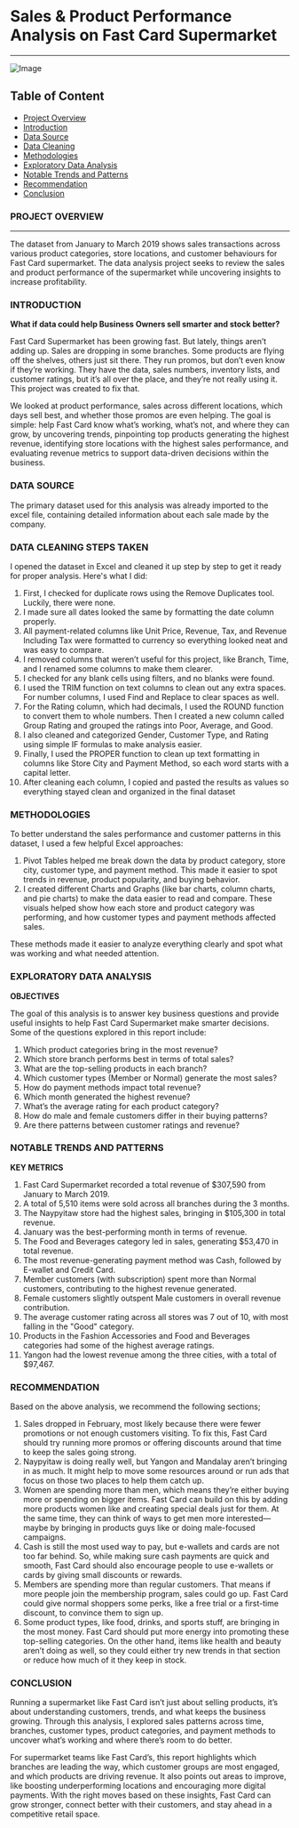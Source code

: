 # **Sales & Product Performance Analysis on Fast Card Supermarket**
---

![Image](https://github.com/user-attachments/assets/d5ecb699-d139-4142-bced-09675e2f4ea4)

## **Table of Content**
 - [Project Overview](#project-overview)
 - [Introduction](#introduction)
 - [Data Source](#data-source)
 - [Data Cleaning](#data-cleaning)
 - [Methodologies](#methodologies)
 - [Exploratory Data Analysis](#exploratory-data-analysis)
 - [Notable Trends and Patterns](#notable-trends-and-patterns)
 - [Recommendation](#recommendation)
 - [Conclusion](#conclusion)

### **PROJECT OVERVIEW**
---

The dataset from January to March 2019 shows sales transactions across various product categories, store locations, and customer behaviours for Fast Card supermarket. The data analysis project seeks to review the sales and product performance of the supermarket while uncovering insights to increase profitability.

### **INTRODUCTION**

**What if data could help Business Owners sell smarter and stock better?**

Fast Card Supermarket has been growing fast. But lately, things aren’t adding up. Sales are dropping in some branches. Some products are flying off the shelves, others just sit there. They run promos, but don’t even know if they’re working.
They have the data, sales numbers, inventory lists, and customer ratings, but it’s all over the place, and they’re not really using it. This project was created to fix that.

We looked at product performance, sales across different locations, which days sell best, and whether those promos are even helping.
The goal is simple: help Fast Card know what’s working, what’s not, and where they can grow,  by uncovering trends, pinpointing top products generating the highest revenue, identifying store locations with the highest sales performance, and evaluating revenue metrics to support data-driven decisions within the business.

### **DATA SOURCE**
The primary dataset used for this analysis was already imported to the excel file, containing detailed information about each sale made by the company.

### **DATA CLEANING STEPS TAKEN**
I opened the dataset in Excel and cleaned it up step by step to get it ready for proper analysis. Here's what I did:

1. First, I checked for duplicate rows using the Remove Duplicates tool. Luckily, there were none.
2. I made sure all dates looked the same by formatting the date column properly.
3. All payment-related columns like Unit Price, Revenue, Tax, and Revenue Including Tax were formatted to currency so everything looked neat and was easy to compare.
4. I removed columns that weren’t useful for this project, like Branch, Time, and I renamed some columns to make them clearer. 
5. I checked for any blank cells using filters, and no blanks were found.
6. I used the TRIM function on text columns to clean out any extra spaces. For number columns, I used Find and Replace to clear spaces as well.
7. For the Rating column, which had decimals, I used the ROUND function to convert them to whole numbers. Then I created a new column called Group Rating and grouped the ratings into Poor, Average, and Good.
8. I also cleaned and categorized Gender, Customer Type, and Rating using simple IF formulas to make analysis easier.
9. Finally, I used the PROPER function to clean up text formatting in columns like Store City and Payment Method, so each word starts with a capital letter.
10. After cleaning each column, I copied and pasted the results as values so everything stayed clean and organized in the final dataset
 
### **METHODOLOGIES**
To better understand the sales performance and customer patterns in this dataset, I used a few helpful Excel approaches:

1. Pivot Tables helped me break down the data by product category, store city, customer type, and payment method. This made it easier to spot trends in revenue, product popularity, and buying behavior.
2. I created different Charts and Graphs (like bar charts, column charts, and pie charts) to make the data easier to read and compare. These visuals helped show how each store and product category was performing, and how customer types and payment methods affected sales.

These methods made it easier to analyze everything clearly and spot what was working and what needed attention.

### **EXPLORATORY DATA ANALYSIS**
**OBJECTIVES**

The goal of this analysis is to answer key business questions and provide useful insights to help Fast Card Supermarket make smarter decisions. Some of the questions explored in this report include:

1. Which product categories bring in the most revenue?
2. Which store branch performs best in terms of total sales?
3. What are the top-selling products in each branch?
4. Which customer types (Member or Normal) generate the most sales?
5. How do payment methods impact total revenue?
6. Which month generated the highest revenue?
7. What’s the average rating for each product category?
8. How do male and female customers differ in their buying patterns?
9. Are there patterns between customer ratings and revenue?

### **NOTABLE TRENDS AND PATTERNS**
**KEY METRICS**

1. Fast Card Supermarket recorded a total revenue of $307,590 from January to March 2019.
2. A total of 5,510 items were sold across all branches during the 3 months.
3. The Naypyitaw store had the highest sales, bringing in $105,300 in total revenue.
4. January was the best-performing month in terms of revenue.
5. The Food and Beverages category led in sales, generating $53,470 in total revenue.
6. The most revenue-generating payment method was Cash, followed by E-wallet and Credit Card.
7. Member customers (with subscription) spent more than Normal customers, contributing to the highest revenue generated.
8. Female customers slightly outspent Male customers in overall revenue contribution.
9. The average customer rating across all stores was 7 out of 10, with most falling in the "Good" category.
10. Products in the Fashion Accessories and Food and Beverages categories had some of the highest average ratings.
11. Yangon had the lowest revenue among the three cities, with a total of $97,467.

### **RECOMMENDATION**

Based on the above analysis, we recommend the following sections;
1. Sales dropped in February, most likely because there were fewer promotions or not enough customers visiting. To fix this, Fast Card should try running more promos or offering discounts around that time to keep the sales going strong.
2. Naypyitaw is doing really well, but Yangon and Mandalay aren’t bringing in as much. It might help to move some resources around or run ads that focus on those two places to help them catch up.
3. Women are spending more than men, which means they’re either buying more or spending on bigger items. Fast Card can build on this by adding more products women like and creating special deals just for them. At the same time, they can think of ways to get men more interested—maybe by bringing in products guys like or doing male-focused campaigns.
4. Cash is still the most used way to pay, but e-wallets and cards are not too far behind. So, while making sure cash payments are quick and smooth, Fast Card should also encourage people to use e-wallets or cards by giving small discounts or rewards.
5. Members are spending more than regular customers. That means if more people join the membership program, sales could go up. Fast Card could give normal shoppers some perks, like a free trial or a first-time discount, to convince them to sign up.
6. Some product types, like food, drinks, and sports stuff, are bringing in the most money. Fast Card should put more energy into promoting these top-selling categories. On the other hand, items like health and beauty aren’t doing as well, so they could either try new trends in that section or reduce how much of it they keep in stock.

### **CONCLUSION**
Running a supermarket like Fast Card isn’t just about selling products, it’s about understanding customers, trends, and what keeps the business growing. Through this analysis, I explored sales patterns across time, branches, customer types, product categories, and payment methods to uncover what’s working and where there’s room to do better.

For supermarket teams like Fast Card’s, this report highlights which branches are leading the way, which customer groups are most engaged, and which products are driving revenue. It also points out areas to improve, like boosting underperforming locations and encouraging more digital payments. With the right moves based on these insights, Fast Card can grow stronger, connect better with their customers, and stay ahead in a competitive retail space.


















